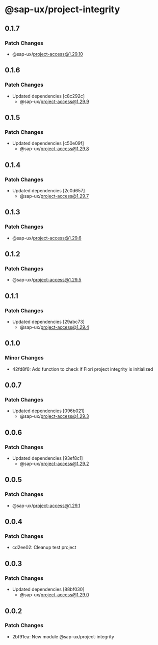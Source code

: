 # @sap-ux/project-integrity

## 0.1.7

### Patch Changes

-   @sap-ux/project-access@1.29.10

## 0.1.6

### Patch Changes

-   Updated dependencies [c8c292c]
    -   @sap-ux/project-access@1.29.9

## 0.1.5

### Patch Changes

-   Updated dependencies [c50e09f]
    -   @sap-ux/project-access@1.29.8

## 0.1.4

### Patch Changes

-   Updated dependencies [2c0d657]
    -   @sap-ux/project-access@1.29.7

## 0.1.3

### Patch Changes

-   @sap-ux/project-access@1.29.6

## 0.1.2

### Patch Changes

-   @sap-ux/project-access@1.29.5

## 0.1.1

### Patch Changes

-   Updated dependencies [29abc73]
    -   @sap-ux/project-access@1.29.4

## 0.1.0

### Minor Changes

-   42fd8f6: Add function to check if Fiori project integrity is initialized

## 0.0.7

### Patch Changes

-   Updated dependencies [096b021]
    -   @sap-ux/project-access@1.29.3

## 0.0.6

### Patch Changes

-   Updated dependencies [93ef8c1]
    -   @sap-ux/project-access@1.29.2

## 0.0.5

### Patch Changes

-   @sap-ux/project-access@1.29.1

## 0.0.4

### Patch Changes

-   cd2ee02: Cleanup test project

## 0.0.3

### Patch Changes

-   Updated dependencies [88bf030]
    -   @sap-ux/project-access@1.29.0

## 0.0.2

### Patch Changes

-   2bf91ea: New module @sap-ux/project-integrity
